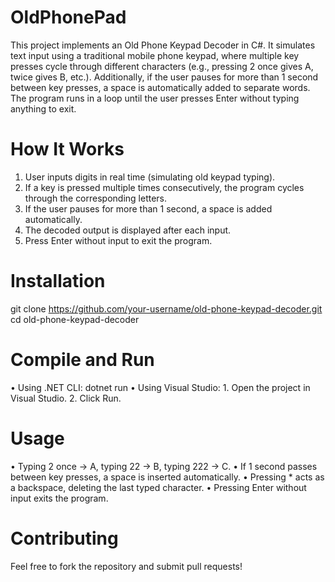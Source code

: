 # OldPhonePad
This project implements an Old Phone Keypad Decoder in C#. It simulates text input using a traditional mobile phone keypad, where multiple key presses cycle through different characters (e.g., pressing 2 once gives A, twice gives B, etc.).
Additionally, if the user pauses for more than 1 second between key presses, a space is automatically added to separate words.
The program runs in a loop until the user presses Enter without typing anything to exit.

# How It Works
  1.	User inputs digits in real time (simulating old keypad typing).
  2.	If a key is pressed multiple times consecutively, the program cycles through the corresponding letters.
  3.	If the user pauses for more than 1 second, a space is added automatically.
  4.	The decoded output is displayed after each input.
  5.	Press Enter without input to exit the program.

# Installation
git clone https://github.com/your-username/old-phone-keypad-decoder.git
cd old-phone-keypad-decoder

# Compile and Run
  •	Using .NET CLI:
      dotnet run
  •	Using Visual Studio:
      1.	Open the project in Visual Studio.
      2.	Click Run.
      
# Usage
  •	Typing 2 once → A, typing 22 → B, typing 222 → C.
  •	If 1 second passes between key presses, a space is inserted automatically.
  •	Pressing * acts as a backspace, deleting the last typed character.
  •	Pressing Enter without input exits the program.

# Contributing
  Feel free to fork the repository and submit pull requests! 


